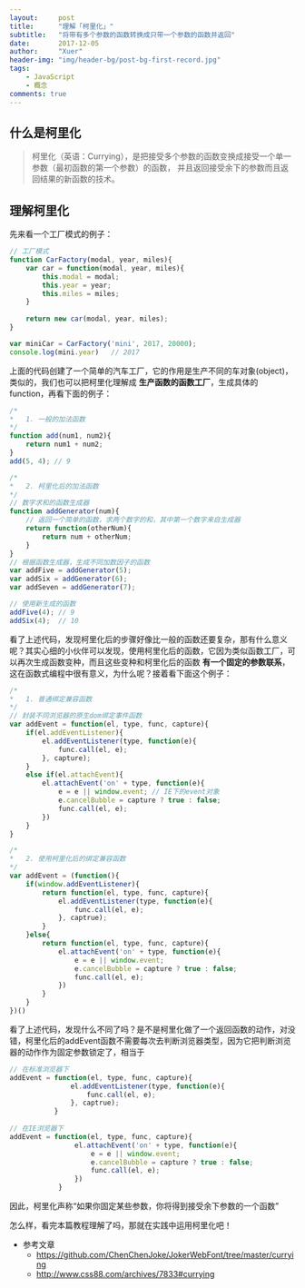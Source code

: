 ```yaml
---
layout:     post
title:      "理解「柯里化」"
subtitle:   "将带有多个参数的函数转换成只带一个参数的函数并返回"
date:       2017-12-05
author:     "Xuer"
header-img: "img/header-bg/post-bg-first-record.jpg"
tags:
    - JavaScript
    - 概念
comments: true
---
```


## 什么是柯里化

> 柯里化（英语：Currying），是把接受多个参数的函数变换成接受一个单一参数（最初函数的第一个参数）的函数， 并且返回接受余下的参数而且返回结果的新函数的技术。

## 理解柯里化

先来看一个工厂模式的例子：

```javascript
// 工厂模式
function CarFactory(modal, year, miles){
    var car = function(modal, year, miles){
        this.modal = modal;
        this.year = year;
        this.miles = miles;
    }
    
    return new car(modal, year, miles);
}

var miniCar = CarFactory('mini', 2017, 20000);
console.log(mini.year)   // 2017
```

上面的代码创建了一个简单的汽车工厂，它的作用是生产不同的车对象(object)，类似的，我们也可以把柯里化理解成 **生产函数的函数工厂**，生成具体的function，再看下面的例子：

```javascript
/*
*   1. 一般的加法函数
*/
function add(num1, num2){
    return num1 + num2;
}
add(5, 4); // 9

/*
*   2. 柯里化后的加法函数
*/
// 数字求和的函数生成器
function addGenerator(num){
    // 返回一个简单的函数，求两个数字的和，其中第一个数字来自生成器
    return function(otherNum){
        return num + otherNum;
    }
}
// 根据函数生成器，生成不同加数因子的函数
var addFive = addGenerator(5);
var addSix = addGenerator(6);
var addSeven = addGenerator(7);

// 使用新生成的函数
addFive(4); // 9
addSix(4);  // 10
```

看了上述代码，发现柯里化后的步骤好像比一般的函数还要复杂，那有什么意义呢？其实心细的小伙伴可以发现，使用柯里化后的函数，它因为类似函数工厂，可以再次生成函数变种，而且这些变种和柯里化后的函数 **有一个固定的参数联系**，这在函数式编程中很有意义，为什么呢？接着看下面这个例子：

```javascript
/*
*   1. 普通绑定兼容函数
*/
// 封装不同浏览器的原生dom绑定事件函数
var addEvent = function(el, type, func, capture){
    if(el.addEventListener){
        el.addEventListener(type, function(e){
            func.call(el, e);
        }, capture);
    }
    else if(el.attachEvent){
        el.attachEvent('on' + type, function(e){
            e = e || window.event; // IE下的event对象
            e.cancelBubble = capture ? true : false;
            func.call(el, e);
        })
    }
}

/*
*   2. 使用柯里化后的绑定兼容函数
*/
var addEvent = (function(){
    if(window.addEventListener){
        return function(el, type, func, capture){
            el.addEventListener(type, function(e){
                func.call(el, e);
            }, captrue);
        }
    }else{
        return function(el, type, func, capture){
            el.attachEvent('on' + type, function(e){
                e = e || window.event;
                e.cancelBubble = capture ? true : false;
                func.call(el, e);
            })
        }
    }
})()
```

看了上述代码，发现什么不同了吗？是不是柯里化做了一个返回函数的动作，对没错，柯里化后的addEvent函数不需要每次去判断浏览器类型，因为它把判断浏览器的动作作为固定参数锁定了，相当于

```javascript
// 在标准浏览器下
addEvent = function(el, type, func, capture){
               el.addEventListener(type, function(e){
                   func.call(el, e);
               }, captrue);
           }
           
// 在IE浏览器下
addEvent = function(el, type, func, capture){
                el.attachEvent('on' + type, function(e){
                    e = e || window.event;
                    e.cancelBubble = capture ? true : false;
                    func.call(el, e);
                })
            }
```

因此，柯里化声称“如果你固定某些参数，你将得到接受余下参数的一个函数”

怎么样，看完本篇教程理解了吗，那就在实践中运用柯里化吧！

* 参考文章
    * https://github.com/ChenChenJoke/JokerWebFont/tree/master/currying
    * http://www.css88.com/archives/7833#currying

